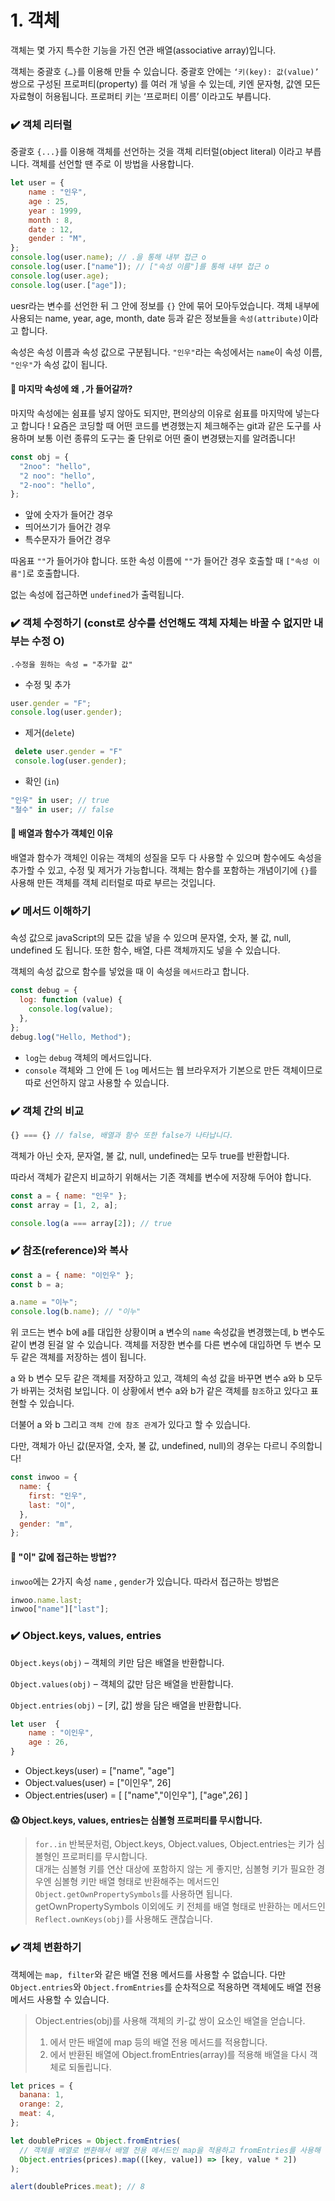 # 1. 객체

객체는 몇 가지 특수한 기능을 가진 연관 배열(associative array)입니다.

객체는 중괄호 `{…}`를 이용해 만들 수 있습니다. 중괄호 안에는 `‘키(key): 값(value)’` 쌍으로 구성된 프로퍼티(property) 를 여러 개 넣을 수 있는데, 키엔 문자형, 값엔 모든 자료형이 허용됩니다. 프로퍼티 키는 ‘프로퍼티 이름’ 이라고도 부릅니다.

### ✔️ 객체 리터럴

중괄호 `{...}`를 이용해 객체를 선언하는 것을 객체 리터럴(object literal) 이라고 부릅니다. 객체를 선언할 땐 주로 이 방법을 사용합니다.

```js
let user = {
    name : "인우",
    age : 25,
    year : 1999,
    month : 8,
    date : 12,
    gender : "M",
};
console.log(user.name); // .을 통해 내부 접근 o
console.log(user.["name"]); // ["속성 이름"]를 통해 내부 접근 o
console.log(user.age);
console.log(user.["age"]);
```

uesr라는 변수를 선언한 뒤 그 안에 정보를 `{}` 안에 묶어 모아두었습니다. 객체 내부에 사용되는 name, year, age, month, date 등과 같은 정보들을 `속성(attribute)`이라고 합니다.

속성은 속성 이름과 속성 값으로 구분됩니다. `"인우"`라는 속성에서는 `name`이 속성 이름, `"인우"`가 속성 값이 됩니다.

#### 🧐 마지막 속성에 왜 `,`가 들어갈까?

마지막 속성에는 쉼표를 넣지 않아도 되지만, 편의상의 이유로 쉼표를 마지막에 넣는다고 합니다 !
요즘은 코딩할 때 어떤 코드를 변경했는지 체크해주는 git과 같은 도구를 사용하며 보통 이런 종류의 도구는 줄 단위로 어떤 줄이 변경됐는지를 알려줍니다!

```js
const obj = {
  "2noo": "hello",
  "2 noo": "hello",
  "2-noo": "hello",
};
```

- 앞에 숫자가 들어간 경우
- 띄어쓰기가 들어간 경우
- 특수문자가 들어간 경우

따옴표 `""`가 들어가야 합니다. 또한 속성 이름에 `""`가 들어간 경우 호출할 때 `["속성 이름"]`로 호출합니다.

없는 속성에 접근하면 `undefined`가 출력됩니다.

### ✔️ 객체 수정하기 (const로 상수를 선언해도 객체 자체는 바꿀 수 없지만 내부는 수정 O)

`.수정을 원하는 속성 = "추가할 값"`

- 수정 및 추가

```js
user.gender = "F";
console.log(user.gender);
```

- 제거(`delete`)

```js
 delete user.gender = "F"
 console.log(user.gender);
```

- 확인 (`in`)

```js
"인우" in user; // true
"철수" in user; // false
```

#### 🧐 배열과 함수가 객체인 이유

배열과 함수가 객체인 이유는 객체의 성질을 모두 다 사용할 수 있으며 함수에도 속성을 추가할 수 있고, 수정 및 제거가 가능합니다. 객체는 함수를 포함하는 개념이기에 `{}`를 사용해 만든 객체를 객체 리터럴로 따로 부르는 것입니다.

### ✔️ 메서드 이해하기

속성 값으로 javaScript의 모든 값을 넣을 수 있으며 문자열, 숫자, 불 값, null, undefined 도 됩니다. 또한 함수, 배열, 다른 객체까지도 넣을 수 있습니다.

객체의 속성 값으로 함수를 넣었을 때 이 속성을 `메서드`라고 합니다.

```js
const debug = {
  log: function (value) {
    console.log(value);
  },
};
debug.log("Hello, Method");
```

- `log`는 `debug` 객체의 메서드입니다.
- `console` 객체와 그 안에 든 `log` 메서드는 웹 브라우저가 기본으로 만든 객체이므로 따로 선언하지 않고 사용할 수 있습니다.

### ✔️ 객체 간의 비교

```js
{} === {} // false, 배열과 함수 또한 false가 나타납니다.
```

객체가 아닌 숫자, 문자열, 불 값, null, undefined는 모두 true를 반환합니다.

따라서 객체가 같은지 비교하기 위해서는 기존 객체를 변수에 저장해 두어야 합니다.

```js
const a = { name: "인우" };
const array = [1, 2, a];

console.log(a === array[2]); // true
```

### ✔️ 참조(reference)와 복사

```js
const a = { name: "이인우" };
const b = a;

a.name = "이누";
console.log(b.name); // "이누"
```

위 코드는 변수 b에 a를 대입한 상황이며 a 변수의 `name` 속성값을 변경했는데, b 변수도 같이 변경 된걸 알 수 있습니다. 객체를 저장한 변수를 다른 변수에 대입하면 두 변수 모두 같은 객체를 저장하는 셈이 됩니다.

a 와 b 변수 모두 같은 객체를 저장하고 있고, 객체의 속성 값을 바꾸면 변수 a와 b 모두가 바뀌는 것처럼 보입니다. 이 상황에서 변수 a와 b가 같은 객체를 `참조`하고 있다고 표현할 수 있습니다.

더불어 a 와 b 그리고 `객체 간에 참조 관계`가 있다고 할 수 있습니다.

다만, 객체가 아닌 값(문자열, 숫자, 불 값, undefined, null)의 경우는 다르니 주의합니다!

```js
const inwoo = {
  name: {
    first: "인우",
    last: "이",
  },
  gender: "m",
};
```

#### 🧐 "이" 값에 접근하는 방법??

`inwoo`에는 2가지 속성 `name` , `gender`가 있습니다. 따라서 접근하는 방법은

```js
inwoo.name.last;
inwoo["name"]["last"];
```

### ✔️ Object.keys, values, entries

`Object.keys(obj)` – 객체의 키만 담은 배열을 반환합니다.

`Object.values(obj)` – 객체의 값만 담은 배열을 반환합니다.

`Object.entries(obj)` – [키, 값] 쌍을 담은 배열을 반환합니다.

```js
let user  {
    name : "이인우",
    age : 26,
}
```

- Object.keys(user) = ["name", "age"]
- Object.values(user) = ["이인우", 26]
- Object.entries(user) = [ ["name","이인우"], ["age",26] ]

#### 😱 Object.keys, values, entries는 심볼형 프로퍼티를 무시합니다.

> `for..in` 반복문처럼, Object.keys, Object.values, Object.entries는 키가 심볼형인 프로퍼티를 무시합니다.  
> 대개는 심볼형 키를 연산 대상에 포함하지 않는 게 좋지만, 심볼형 키가 필요한 경우엔 심볼형 키만 배열 형태로 반환해주는 메서드인 `Object.getOwnPropertySymbols`를 사용하면 됩니다. getOwnPropertySymbols 이외에도 키 전체를 배열 형태로 반환하는 메서드인 `Reflect.ownKeys(obj)`를 사용해도 괜찮습니다.

### ✔️ 객체 변환하기

객체에는 `map, filter`와 같은 배열 전용 메서드를 사용할 수 없습니다. 다만 `Object.entries`와 `Object.fromEntries`를 순차적으로 적용하면 객체에도 배열 전용 메서드 사용할 수 있습니다.

> Object.entries(obj)를 사용해 객체의 키-값 쌍이 요소인 배열을 얻습니다.
>
> 1. 에서 만든 배열에 map 등의 배열 전용 메서드를 적용합니다.
> 2. 에서 반환된 배열에 Object.fromEntries(array)를 적용해 배열을 다시 객체로 되돌립니다.

```js
let prices = {
  banana: 1,
  orange: 2,
  meat: 4,
};

let doublePrices = Object.fromEntries(
  // 객체를 배열로 변환해서 배열 전용 메서드인 map을 적용하고 fromEntries를 사용해 배열을 다시 객체로 되돌립니다.
  Object.entries(prices).map(([key, value]) => [key, value * 2])
);

alert(doublePrices.meat); // 8
```
